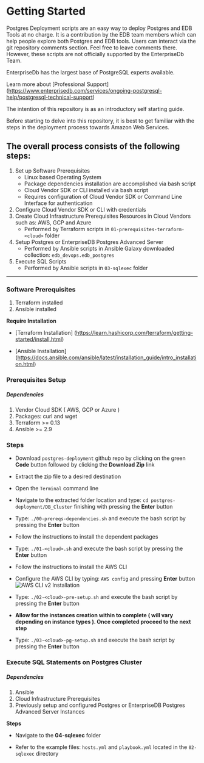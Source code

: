 # Getting Started
Postgres Deployment scripts are an easy way to deploy Postgres and EDB Tools at no charge. It is a contribution by the EDB team members which can help people explore both Postgres and EDB tools. Users can interact via the git repository comments section. Feel free to leave comments there. However, these scripts are not officially supported by the EnterpriseDb Team.

EnterpriseDb has the largest base of PostgreSQL experts available.

Learn more about [Professional Support] (https://www.enterprisedb.com/services/ongoing-postgresql-help/postgresql-technical-support)

The intention of this repository is as an introductory self starting guide.

Before starting to delve into this repository, it is best to get familiar with the steps in the deployment process towards Amazon Web Services.

## The overall process consists of the following steps:

1. Set up Software Prerequisites
   * Linux based Operating System
   * Package dependencies installation are accomplished via bash script
   * Cloud Vendor SDK or CLI installed via bash script
   * Requires configuration of Cloud Vendor SDK or Command Line Interface for authentication
2. Configure Cloud Vendor SDK or CLI with credentials
3. Create Cloud Infrastructure Prerequisites Resources in Cloud Vendors such as: AWS, GCP and Azure
   * Performed by Terraform scripts in ```01-prerequisites-terraform-<cloud>``` folder
4. Setup Postgres or EnterpriseDB Postgres Advanced Server
   * Performed by Ansible scripts in Ansible Galaxy downloaded collection: ```edb_devops.edb_postgres```
5. Execute SQL Scripts
   * Performed by Ansible scripts in ```03-sqlexec``` folder

----
### Software Prerequisites
1. Terraform installed
2. Ansible installed

**Require Installation**

* [Terraform Installation]  (https://learn.hashicorp.com/terraform/getting-started/install.html)

* [Ansible Installation] (https://docs.ansible.com/ansible/latest/installation_guide/intro_installation.html)

### Prerequisites Setup
##### Dependencies
1. Vendor Cloud SDK ( AWS, GCP or Azure )
2. Packages: curl and wget
1. Terraform >= 0.13
2. Ansible >= 2.9

### Steps

* Download ```postgres-deployment``` github repo by clicking on the green **Code** button followed by clicking the **Download Zip** link

* Extract the zip file to a desired destination
 
* Open the ```Terminal``` command line

* Navigate to the extracted folder location and type: ```cd postgres-deployment/DB_Cluster``` finishing with pressing the **Enter** button

* Type: ```./00-prereqs-dependencies.sh``` and execute the bash script by pressing the **Enter** button

* Follow the instructions to install the dependent packages

* Type: ```./01-<cloud>.sh``` and execute the bash script by pressing the **Enter** button

* Follow the instructions to install the AWS CLI

* Configure the AWS CLI by typing: ```AWS config``` and pressing **Enter** button
  ![AWS CLI v2 Installation](05-demos/AWS_CLI_v2_Installation.gif)
* Type: ```./02-<cloud>-pre-setup.sh``` and execute the bash script by pressing the **Enter** button

* **Allow for the instances creation within to complete ( will vary depending on instance types ). Once completed proceed to the next step**

* Type: ```./03-<cloud>-pg-setup.sh``` and execute the bash script by pressing the **Enter** button

### Execute SQL Statements on Postgres Cluster
##### Dependencies
1. Ansible
2. Cloud Infrastructure Prerequisites
3. Previously setup and configured Postgres or EnterpriseDB Postgres Advanced Server Instances

**Steps**

* Navigate to the **04-sqlexec** folder

* Refer to the example files: ```hosts.yml``` and ```playbook.yml``` located in the ```02-sqlexec``` directory
